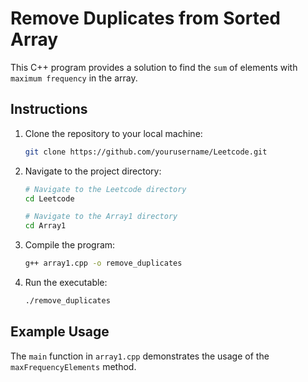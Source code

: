 # Remove Duplicates from Sorted Array

This C++ program provides a solution to find the `sum` of elements with `maximum frequency` in the array.

## Instructions

1. Clone the repository to your local machine:

    ```bash
    git clone https://github.com/yourusername/Leetcode.git
    ```

2. Navigate to the project directory:

    ```bash
    # Navigate to the Leetcode directory
    cd Leetcode

    # Navigate to the Array1 directory
    cd Array1
    ```

3. Compile the program:

    ```bash
    g++ array1.cpp -o remove_duplicates
    ```

4. Run the executable:

    ```bash
    ./remove_duplicates
    ```

## Example Usage

The `main` function in `array1.cpp` demonstrates the usage of the `maxFrequencyElements` method. 